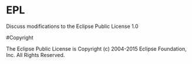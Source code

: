 # EPL
Discuss modifications to the Eclipse Public License 1.0

#Copyright

The Eclipse Public License is Copyright (c) 2004-2015 Eclipse Foundation, Inc. All Rights Reserved.
